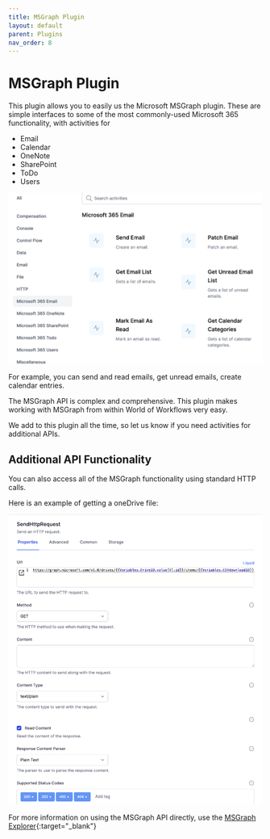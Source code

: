 ```yaml
---
title: MSGraph Plugin
layout: default
parent: Plugins
nav_order: 8
---
```


# MSGraph Plugin

This plugin allows you to easily us the Microsoft MSGraph plugin.  These are simple interfaces to some of the most commonly-used Microsoft 365 functionality, with activities for
  - Email
  - Calendar
  - OneNote
  - SharePoint
  - ToDo
  - Users  

![alt text](image-6.png)

 

For example, you can send and read emails, get unread emails, create calendar entries.  

The MSGraph API is complex and comprehensive.  This plugin makes working with MSGraph from within World of Workflows very easy.  

We add to this plugin all the time, so let us know if you need activities for additional APIs.

## Additional API Functionality

You can also access all of the MSGraph functionality using standard HTTP calls. 

Here is an example of getting a oneDrive file:

![alt text](image-8.png)

For more information on using the MSGraph API directly, use the [MSGraph Explorer](https://developer.microsoft.com/en-us/graph/graph-explorer){:target="_blank"}

